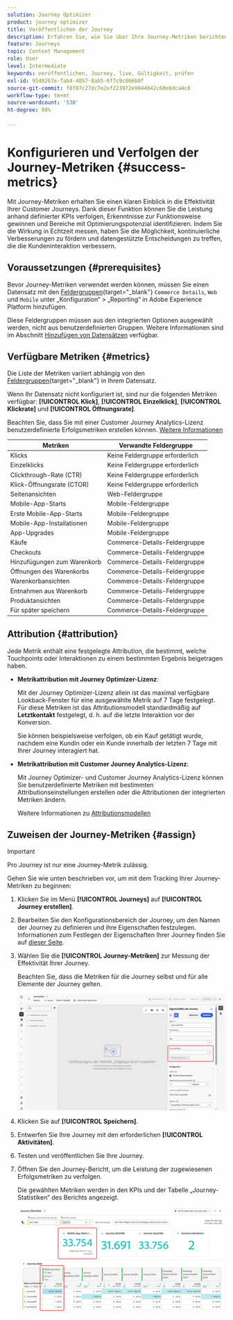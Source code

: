 ```yaml
---
solution: Journey Optimizer
product: journey optimizer
title: Veröffentlichen der Journey
description: Erfahren Sie, wie Sie über Ihre Journey-Metriken berichten können.
feature: Journeys
topic: Content Management
role: User
level: Intermediate
keywords: veröffentlichen, Journey, live, Gültigkeit, prüfen
exl-id: 95d0267e-fab4-4057-8ab5-6f7c9c866b0f
source-git-commit: f8f07c27dc7e2ef223972e9044042c60e6dca4c8
workflow-type: tm+mt
source-wordcount: '530'
ht-degree: 98%

---
```


# Konfigurieren und Verfolgen der Journey-Metriken {#success-metrics}

Mit Journey-Metriken erhalten Sie einen klaren Einblick in die Effektivität Ihrer Customer Journeys. Dank dieser Funktion können Sie die Leistung anhand definierter KPIs verfolgen, Erkenntnisse zur Funktionsweise gewinnen und Bereiche mit Optimierungspotenzial identifizieren. Indem Sie die Wirkung in Echtzeit messen, haben Sie die Möglichkeit, kontinuierliche Verbesserungen zu fördern und datengestützte Entscheidungen zu treffen, die die Kundeninteraktion verbessern.

## Voraussetzungen {#prerequisites}

Bevor Journey-Metriken verwendet werden können, müssen Sie einen Datensatz mit den [Feldergruppen](https://experienceleague.adobe.com/docs/experience-platform/xdm/tutorials/create-schema-ui.html?lang=de#field-group){target="_blank"} `Commerce Details`, `Web` und `Mobile` unter „Konfiguration“ > „Reporting“ in Adobe Experience Platform hinzufügen.

Diese Feldergruppen müssen aus den integrierten Optionen ausgewählt werden, nicht aus benutzerdefinierten Gruppen. Weitere Informationen sind im Abschnitt [Hinzufügen von Datensätzen](../reports/reporting-configuration.md#add-datasets) verfügbar.

## Verfügbare Metriken {#metrics}

Die Liste der Metriken variiert abhängig von den [Feldergruppen](https://experienceleague.adobe.com/docs/experience-platform/xdm/tutorials/create-schema-ui.html?lang=de#field-group){target="_blank"} in Ihrem Datensatz.

Wenn Ihr Datensatz nicht konfiguriert ist, sind nur die folgenden Metriken verfügbar: **[!UICONTROL Klick]**, **[!UICONTROL Einzelklick]**, **[!UICONTROL Klickrate]** und **[!UICONTROL Öffnungsrate]**.

Beachten Sie, dass Sie mit einer Customer Journey Analytics-Lizenz benutzerdefinierte Erfolgsmetriken erstellen können. [Weitere Informationen](https://experienceleague.adobe.com/de/docs/analytics-platform/using/cja-components/cja-calcmetrics/cm-workflow/participation-metric)


| Metriken | Verwandte Feldergruppe |
|-|-|
| Klicks | Keine Feldergruppe erforderlich |
| Einzelklicks | Keine Feldergruppe erforderlich |
| Clickthrough-Rate (CTR) | Keine Feldergruppe erforderlich |
| Klick-Öffnungsrate (CTOR) | Keine Feldergruppe erforderlich |
| Seitenansichten | Web-Feldergruppe |
| Mobile-App-Starts | Mobile-Feldergruppe |
| Erste Mobile-App-Starts | Mobile-Feldergruppe |
| Mobile-App-Installationen | Mobile-Feldergruppe |
| App-Upgrades | Mobile-Feldergruppe |
| Käufe | Commerce-Details-Feldergruppe |
| Checkouts | Commerce-Details-Feldergruppe |
| Hinzufügungen zum Warenkorb | Commerce-Details-Feldergruppe |
| Öffnungen des Warenkorbs | Commerce-Details-Feldergruppe |
| Warenkorbansichten | Commerce-Details-Feldergruppe |
| Entnahmen aus Warenkorb | Commerce-Details-Feldergruppe |
| Produktansichten | Commerce-Details-Feldergruppe |
| Für später speichern | Commerce-Details-Feldergruppe |

## Attribution {#attribution}

Jede Metrik enthält eine festgelegte Attribution, die bestimmt, welche Touchpoints oder Interaktionen zu einem bestimmten Ergebnis beigetragen haben.

* **Metrikattribution mit Journey Optimizer-Lizenz**:

  Mit der Journey Optimizer-Lizenz allein ist das maximal verfügbare Lookback-Fenster für eine ausgewählte Metrik auf 7 Tage festgelegt. Für diese Metriken ist das Attributionsmodell standardmäßig auf **Letztkontakt** festgelegt, d. h. auf die letzte Interaktion vor der Konversion.

  Sie können beispielsweise verfolgen, ob ein Kauf getätigt wurde, nachdem eine Kundin oder ein Kunde innerhalb der letzten 7 Tage mit Ihrer Journey interagiert hat.

* **Metrikattribution mit Customer Journey Analytics-Lizenz**:

  Mit Journey Optimizer- und Customer Journey Analytics-Lizenz können Sie benutzerdefinierte Metriken mit bestimmten Attributionseinstellungen erstellen oder die Attributionen der integrierten Metriken ändern.

  Weitere Informationen zu [Attributionsmodellen](https://experienceleague.adobe.com/de/docs/analytics-platform/using/cja-dataviews/component-settings/attribution#attribution-models)

## Zuweisen der Journey-Metriken {#assign}

>[!IMPORTANT]
>
>Pro Journey ist nur eine Journey-Metrik zulässig.

Gehen Sie wie unten beschrieben vor, um mit dem Tracking Ihrer Journey-Metriken zu beginnen:

1. Klicken Sie im Menü **[!UICONTROL Journeys]** auf **[!UICONTROL Journey erstellen]**.

1. Bearbeiten Sie den Konfigurationsbereich der Journey, um den Namen der Journey zu definieren und ihre Eigenschaften festzulegen. Informationen zum Festlegen der Eigenschaften Ihrer Journey finden Sie auf [dieser Seite](../building-journeys/journey-properties.md).

1. Wählen Sie die **[!UICONTROL Journey-Metriken]** zur Messung der Effektivität Ihrer Journey.

   Beachten Sie, dass die Metriken für die Journey selbst und für alle Elemente der Journey gelten.

   ![](assets/success_metric.png)

1. Klicken Sie auf **[!UICONTROL Speichern]**.

1. Entwerfen Sie Ihre Journey mit den erforderlichen **[!UICONTROL Aktivitäten]**.

1. Testen und veröffentlichen Sie Ihre Journey.

1. Öffnen Sie den Journey-Bericht, um die Leistung der zugewiesenen Erfolgsmetriken zu verfolgen.

   Die gewählten Metriken werden in den KPIs und der Tabelle „Journey-Statistiken“ des Berichts angezeigt.

   ![](assets/success_metric_2.png)
